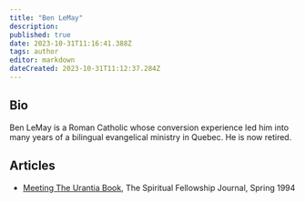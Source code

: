 ```yaml
---
title: "Ben LeMay"
description:
published: true
date: 2023-10-31T11:16:41.388Z
tags: author
editor: markdown
dateCreated: 2023-10-31T11:12:37.284Z
---
```


## Bio

Ben LeMay is a Roman Catholic whose conversion experience led him into many years of a bilingual evangelical ministry in Quebec. He is now retired.

## Articles

- [Meeting The Urantia Book](/en/article/Ben_LeMay/Meeting_UB), The Spiritual Fellowship Journal, Spring 1994